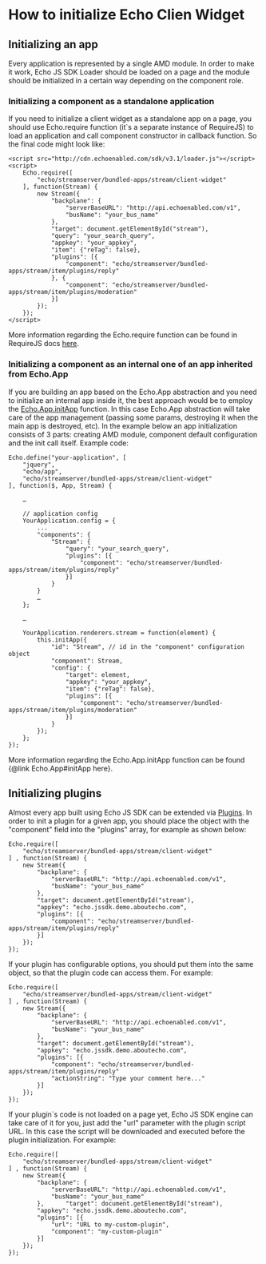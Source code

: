 # How to initialize Echo Clien Widget

## Initializing an app

Every application is represented by a single AMD module. In order to make it work, Echo JS SDK Loader should be loaded on a page and the module should be initialized in a certain way depending on the component role.

### Initializing a component as a standalone application

If you need to initialize a client widget as a standalone app on a page, you should use Echo.require function (it`s a separate instance of RequireJS) to load an application and call component constructor in callback function. So the final code might look like:

	<script src="http://cdn.echoenabled.com/sdk/v3.1/loader.js"></script>
	<script>
		Echo.require([
			"echo/streamserver/bundled-apps/stream/client-widget"
		], function(Stream) {
			new Stream({
				"backplane": {
					"serverBaseURL": "http://api.echoenabled.com/v1",
					"busName": "your_bus_name"
				},
				"target": document.getElementById("stream"),
				"query": "your_search_query",
				"appkey": "your_appkey",
				"item": {"reTag": false},
				"plugins": [{
					"component": "echo/streamserver/bundled-apps/stream/item/plugins/reply"
				}, {
					"component": "echo/streamserver/bundled-apps/stream/item/plugins/moderation"
				}]
			});
		});
	</script>

More information regarding the Echo.require function can be found in RequireJS docs [here](http://requirejs.org/docs/api.html#jsfiles).

### Initializing a component as an internal one of an app inherited from Echo.App

If you are building an app based on the Echo.App abstraction and you need to initialize an internal app inside it, the best approach would be to employ the [Echo.App.initApp](#!/api/Echo.App-method-initApp) function. In this case Echo.App abstraction will take care of the app management (passing some params, destroying it when the main app is destroyed, etc). In the example below an app initialization consists of 3 parts: creating AMD module, component default configuration and the init call itself. Example code:

	Echo.define("your-application", [
		"jquery",
		"echo/app",
		"echo/streamserver/bundled-apps/stream/client-widget"
	], function($, App, Stream) {

		…

		// application config
		YourApplication.config = {
			...
			"components": {
				"Stream": {
					"query": "your_search_query",
					"plugins": [{
						"component": "echo/streamserver/bundled-apps/stream/item/plugins/reply"
					}]
				}
			}
			…
		};

		…

		YourApplication.renderers.stream = function(element) {
			this.initApp({
				"id": "Stream", // id in the "component" configuration object
				"component": Stream,
				"config": {
					"target": element,
					"appkey": "your_appkey",
					"item": {"reTag": false},
					"plugins": [{
						"component": "echo/streamserver/bundled-apps/stream/item/plugins/moderation"
					}]
				}
			});
		};
	});

More information regarding the Echo.App.initApp function can be found {@link Echo.App#initApp here}.

## Initializing plugins

Almost every app built using Echo JS SDK can be extended via [Plugins](#!/guide/how_to_develop_plugin). In order to init a plugin for a given app, you should place the object with the "component" field into the "plugins" array, for example as shown below:

	Echo.require([
		"echo/streamserver/bundled-apps/stream/client-widget"
	] , function(Stream) {
		new Stream({
			"backplane": {
				"serverBaseURL": "http://api.echoenabled.com/v1",
				"busName": "your_bus_name"
			},
			"target": document.getElementById("stream"),
			"appkey": "echo.jssdk.demo.aboutecho.com",
			"plugins": [{
				"component": "echo/streamserver/bundled-apps/stream/item/plugins/reply"
			}]
		});
	});

If your plugin has configurable options, you should put them into the same object, so that the plugin code can access them. For example:

	Echo.require([
		"echo/streamserver/bundled-apps/stream/client-widget"
	] , function(Stream) {
		new Stream({
			"backplane": {
				"serverBaseURL": "http://api.echoenabled.com/v1",
				"busName": "your_bus_name"
			},
			"target": document.getElementById("stream"),
			"appkey": "echo.jssdk.demo.aboutecho.com",
			"plugins": [{
				"component": "echo/streamserver/bundled-apps/stream/item/plugins/reply"
				"actionString": "Type your comment here..."
			}]
		});
	});

If your plugin`s code is not loaded on a page yet, Echo JS SDK engine can take care of it for you, just add the "url" parameter with the plugin script URL. In this case the script will be downloaded and executed before the plugin initialization. For example:

	Echo.require([
		"echo/streamserver/bundled-apps/stream/client-widget"
	] , function(Stream) {
		new Stream({
			"backplane": {
				"serverBaseURL": "http://api.echoenabled.com/v1",
				"busName": "your_bus_name"
			},		"target": document.getElementById("stream"),
			"appkey": "echo.jssdk.demo.aboutecho.com",
			"plugins": [{
				"url": "URL to my-custom-plugin",
				"component": "my-custom-plugin"
			}]
		});
	});
